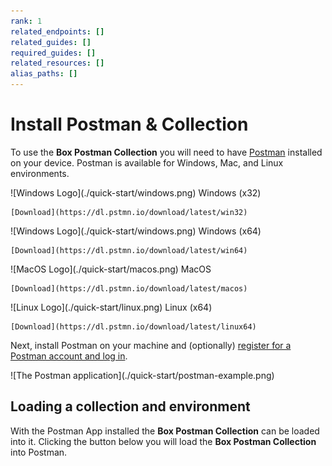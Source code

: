 ```yaml
---
rank: 1
related_endpoints: []
related_guides: []
required_guides: []
related_resources: []
alias_paths: []
---
```


<!-- alex disable postman-postwoman -->

# Install Postman & Collection

To use the **Box Postman Collection** you will need to have
[Postman][postman] installed on your device.
Postman is available for Windows, Mac, and Linux environments.

<Grid columns='4'>
  <Download>
    ![Windows Logo](./quick-start/windows.png) Windows (x32)

    [Download](https://dl.pstmn.io/download/latest/win32) 
  </Download>

  <Download>
    ![Windows Logo](./quick-start/windows.png) Windows (x64)

    [Download](https://dl.pstmn.io/download/latest/win64) 
  </Download>

  <Download>
    ![MacOS Logo](./quick-start/macos.png) MacOS

    [Download](https://dl.pstmn.io/download/latest/macos) 
  </Download>

  <Download>
    ![Linux Logo](./quick-start/linux.png) Linux (x64)

    [Download](https://dl.pstmn.io/download/latest/linux64) 
  </Download>
</Grid>

Next, install Postman on your machine and (optionally)
[register for a Postman account and log in][register].

<ImageFrame border center>
  ![The Postman application](./quick-start/postman-example.png)
</ImageFrame>

## Loading a collection and environment

With the Postman App installed the **Box Postman Collection** can be loaded into
it. Clicking the button below you will load the **Box Postman
Collection** into Postman.

<Postman id='87493998b8bbe053a8f9' anonymous />

[register]: https://identity.getpostman.com/signup
[postman]: https://getpostman.com

